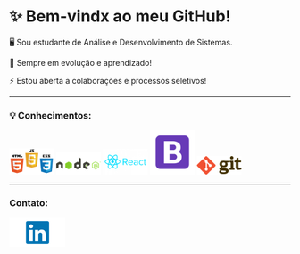 <h1>✨ Bem-vindx ao meu GitHub!</h1>

<p>🖥️ Sou estudante de Análise e Desenvolvimento de Sistemas.</p>

<p>🌱 Sempre em evolução e aprendizado!</p>

<p>⚡ Estou aberta a colaborações e processos seletivos!</p><hr>


<h3>💡 Conhecimentos:</h3>
    <img src="HCJ.png" width="80">
    <img src="node.png" width="80">
    <img src="react.png" width="80">
    <img src="bootstrap.png" width="80">
    <img src="git.png" width="80"><hr>
    


<h3>Contato:</h3> 
<a href="https://www.linkedin.com/in/gabimesquita0607/"><img src="linkedin.png"></a>
  
